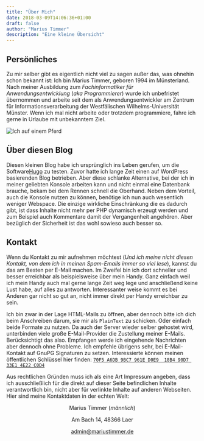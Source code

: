 ```yaml
---
title: "Über Mich"
date: 2018-03-09T14:06:36+01:00
draft: false
author: "Marius Timmer"
description: "Eine kleine Übersicht"
---
```


## Persönliches
Zu mir selber gibt es eigentlich nicht viel zu sagen außer das, was ohnehin schon bekannt ist: Ich bin Marius Timmer, geboren 1994 im Münsterland. Nach meiner Ausbildung zum *Fachinformatiker für Anwendungsentwicklung* (*aka Programmierer*) wurde ich unbefristet übernommen und arbeite seit dem als Anwendungsentwickler am Zentrum für Informationsverarbeitung der Westfälischen Wilhelms-Universität Münster. Wenn ich mal nicht arbeite oder trotzdem programmiere, fahre ich gerne in Urlaube mit unbekanntem Ziel.

![Ich auf einem Pferd](/img/timmer.jpg)


## Über diesen Blog
Diesen kleinen Blog habe ich ursprünglich ins Leben gerufen, um die Software[Hugo](https://gohugo.io/) zu testen. Zuvor hatte ich lange Zeit einen auf WordPress basierenden Blog betrieben. Aber diese schlanke Alternative, bei der ich in meiner geliebten Konsole arbeiten kann und nicht einmal eine Datenbank brauche, bekam bei dem Rennen schnell die Oberhand. Neben dem Vorteil, auch die Konsole nutzen zu können, benötige ich nun auch wesentlich weniger Webspace. Die einzige wirkliche Einschränkung die es dadurch gibt, ist dass Inhalte nicht mehr per PHP dynamisch erzeugt werden und zum Beispiel auch Kommentare damit der Vergangenheit angehören. Aber bezüglich der Sicherheit ist das wohl sowieso auch besser so.


## Kontakt
Wenn du Kontakt zu mir aufnehmen möchtest (*Und ich meine nicht diesen Kontakt, von dem ich in meinen Spam-Emails immer so viel lese*), kannst du das am Besten per E-Mail machen. Im Zweifel bin ich dort schneller und besser erreichbar als beispielsweise über mein Handy. Ganz einfach weil ich mein Handy auch mal gerne lange Zeit weg lege und anschließend keine Lust habe, auf alles zu antworten. Interessanter weise kommt es bei Anderen gar nicht so gut an, nicht immer direkt per Handy erreichbar zu sein.

Ich bin zwar in der Lage HTML-Mails zu öffnen, aber dennoch bitte ich dich beim Anschreiben darum, sie mir als `PlainText` zu schicken. Oder einfach beide Formate zu nutzen. Da auch der Server wieder selber gehostet wird, unterbinden viele große E-Mail-Provider die Zustellung meiner E-Mails. Berücksichtigt das also. Empfangen werde ich eingehende Nachrichten aber dennoch ohne Probleme. Ich empfehle übrigens sehr, bei E-Mail-Kontakt auf GnuPG Signaturen zu setzen. Interessierte können meinen öffentlichen Schlüssel hier finden: [`70F5 A6DB 9BC7 961E D0E9  18B4 90D7 33E1 4E22 C0D4`](/70F5A6DB9BC7961ED0E918B490D733E14E22C0D4.asc)


Aus rechtlichen Gründen muss ich als eine Art Impressum angeben, dass ich ausschließlich für die direkt auf dieser Seite befindlichen Inhalte verantwortlich bin, nicht aber für verlinkte Inhalte auf anderen Webseiten. Hier sind meine Kontaktdaten in der echten Welt:

<div vocab="http://schema.org/" typeof="Person" style="text-align: center;">
    <p>
        <span property="givenName">Marius</span> <span property="familyName">Timmer</span> (<i><span property="Gender" typeof="GenderType" href="http://schema.org/Male">männlich</span></i>)
    </p>
    <p>
        <span property="address" typeof="PostalAddress">
            <span property="streetAddress">Am Bach 14</span>, <span property="postalCode">48366</span> <span property="addressRegion">Laer</span>
        </span>
    </p>
    <p>
        <a href="mailto:admin@mariustimmer.de" property="email">admin@mariustimmer.de</a>
    </p>
</div>
